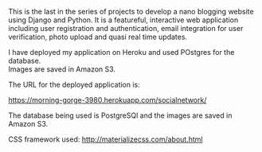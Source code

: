 This is the last in the series of projects to develop a nano blogging website using Django and Python.
It is a featureful, interactive web application including user registration and authentication, 
email integration for user verification, photo upload and quasi real time updates.

I have deployed my application on Heroku and used POstgres for the database.  
Images are saved in Amazon S3.

The URL for the deployed application is:

https://morning-gorge-3980.herokuapp.com/socialnetwork/

The database being used is PostgreSQl and the images are saved in Amazon S3.

CSS framework used: http://materializecss.com/about.html
